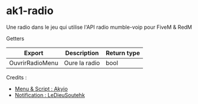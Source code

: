 # ak1-radio
Une radio dans le jeu qui utilise l'API radio mumble-voip pour FiveM & RedM

Getters

| Export           | Description                                         | Return type |
| ---------------- | --------------------------------------------------- | ----------- |
| OuvrirRadioMenu  | Oure la radio                                       | bool        |

Credits :
  - [Menu & Script : Akyio](https://github.com/Akiyo-bot)
  - [Notification : LeDieuSoutehk](https://github.com/LeDieuSoutehk/)
